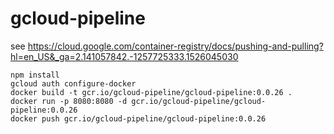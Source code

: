 # gcloud-pipeline

see https://cloud.google.com/container-registry/docs/pushing-and-pulling?hl=en_US&_ga=2.141057842.-1257725333.1526045030

```
npm install 
gcloud auth configure-docker
docker build -t gcr.io/gcloud-pipeline/gcloud-pipeline:0.0.26 .   
docker run -p 8080:8080 -d gcr.io/gcloud-pipeline/gcloud-pipeline:0.0.26
docker push gcr.io/gcloud-pipeline/gcloud-pipeline:0.0.26